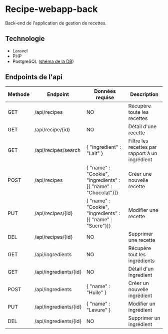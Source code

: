 # Recipe-webapp-back

Back-end de l'application de gestion de recettes.

## Technologie

- Laravel
- PHP
- PostgreSQL ([shéma de la DB](https://github.com/Rhapsodiew/Recipe-webapp-back/blob/main/doc/shema_db.pdf))

## Endpoints de l'api

| Methode | Endpoint | Données requise | Description |
| ------- | -------- | --------------- | ----------- |
| GET | /api/recipes  | NO | Récupère toute les recettes |
| GET | /api/recipe/{id} | NO |  Détail d'une recette |
| GET | /api/recipes/search | { "ingredient" : "Lait" } | Filtre les recettes par rapport à un ingrédient |
| POST | /api/recipes | { "name" : "Cookie", "ingredients" : [{ "name" : "Chocolat"}]} | Créer une nouvelle recette |
| PUT | /api/recipes/{id} | { "name" : "Cookie", "ingredients" : [{ "name" : "Sucre"}]} | Modifier une recette |
| DEL | /api/recipes/{id} | NO | Supprimer une recette |
| GET | /api/ingredients | NO | Récupère tout les ingrédients |
| GET | /api/ingredients/{id} | NO | Détail d'un ingredient |
| POST | /api/ingredients | { "name" : "Huile" } | Créer un nouvelle ingrédient |
| PUT | /api/ingredients/{id} | { "name" : "Levure" } | Modifier un ingrédient |
| DEL | /api/ingredients/{id} | NO | Supprimer un ingrédient |

